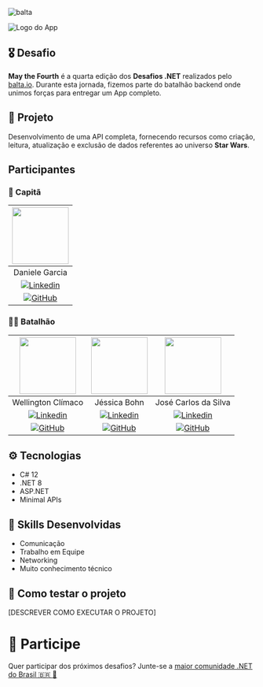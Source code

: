 ![balta](https://baltaio.blob.core.windows.net/static/images/dark/balta-logo.svg)

![Logo do App](https://github.com/balta-io/desafio-balta-may-the-fourth-backend/assets/965305/880fab7e-3998-4a0d-98ad-1d6ffc11298b)

## 🎖️ Desafio
**May the Fourth** é a quarta edição dos **Desafios .NET** realizados pelo [balta.io](https://balta.io). Durante esta jornada, fizemos parte do batalhão backend onde unimos forças para entregar um App completo.

## 📱 Projeto
Desenvolvimento de uma API completa, fornecendo recursos como criação, leitura, atualização e exclusão de dados referentes ao universo **Star Wars**.

## Participantes
### 🚀 Capitã

| [<img loading="lazy" src="https://avatars.githubusercontent.com/u/55672315?v=4" width=115><br>](https://github.com/danielecastroalves) |
| :---: |
| Daniele Garcia | 
| [![Linkedin](https://img.shields.io/badge/-blue?style=flat-square&logo=Linkedin&logoColor=white&link=https://www.linkedin.com/in/danielegarciadecastroalves/)](https://www.linkedin.com/in/danielegarciadecastroalves/) |
| [![GitHub](https://img.shields.io/badge/-black?style=flat-square&logo=Github&link=https://github.com/danielecastroalves)](https://github.com/danielecastroalves) |

### 💂‍♀️ Batalhão

| [<img loading="lazy" src="https://avatars.githubusercontent.com/u/142629826?s=400&u=39f7bdab59d5e9b2c19de929571401185c10543b&v=4" width=115><br>](https://github.com/Wellington-Climaco) |  [<img loading="lazy" src="https://avatars.githubusercontent.com/u/47541659?v=4" width=115><br>](https://github.com/TheJessicaBohn) |  [<img loading="lazy" src="https://avatars.githubusercontent.com/u/18403104?v=4" width=115><br>](https://github.com/JoseCarlosDaSilva) |
| :---: | :---: | :---: |
| Wellington Clímaco | Jéssica Bohn | José Carlos da Silva |
| [![Linkedin](https://img.shields.io/badge/-blue?style=flat-square&logo=Linkedin&logoColor=white&link=https://www.linkedin.com/in/wellingtonclimaco/)](https://www.linkedin.com/in/wellingtonclimaco/) | [![Linkedin](https://img.shields.io/badge/-blue?style=flat-square&logo=Linkedin&logoColor=white&link=https://www.linkedin.com/in/j%C3%A9ssica-bohn-b93094a1/)](https://www.linkedin.com/in/j%C3%A9ssica-bohn-b93094a1/) | [![Linkedin](https://img.shields.io/badge/-blue?style=flat-square&logo=Linkedin&logoColor=white&link=https://www.linkedin.com/in/josecarlosdasilva/)](https://www.linkedin.com/in/josecarlosdasilva/) |
| [![GitHub](https://img.shields.io/badge/-black?style=flat-square&logo=Github&link=https://github.com/Wellington-Climaco)](https://github.com/Wellington-Climaco) | [![GitHub](https://img.shields.io/badge/-black?style=flat-square&logo=Github&link=https://github.com/TheJessicaBohn)](https://github.com/TheJessicaBohn) | [![GitHub](https://img.shields.io/badge/-black?style=flat-square&logo=Github&link=https://github.com/JoseCarlosDaSilva)](https://github.com/JoseCarlosDaSilva) |


## ⚙️ Tecnologias
* C# 12
* .NET 8
* ASP.NET
* Minimal APIs

## 🥋 Skills Desenvolvidas
* Comunicação
* Trabalho em Equipe
* Networking
* Muito conhecimento técnico

## 🧪 Como testar o projeto
[DESCREVER COMO EXECUTAR O PROJETO]

# 💜 Participe
Quer participar dos próximos desafios? Junte-se a [maior comunidade .NET do Brasil 🇧🇷 💜](https://balta.io/discord)
